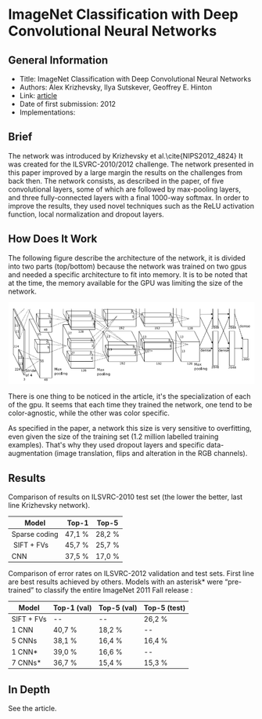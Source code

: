 # ImageNet Classification with Deep Convolutional Neural Networks

## General Information

- Title: ImageNet Classification with Deep Convolutional Neural Networks
- Authors: Alex Krizhevsky, Ilya Sutskever, Geoffrey E. Hinton
- Link: [article](https://papers.nips.cc/paper/4824-imagenet-classification-with-deep-convolutional-neural-networks.pdf)
- Date of first submission: 2012
- Implementations:

## Brief

The network was introduced by Krizhevsky et al.\cite{NIPS2012_4824} It was created for the ILSVRC-2010/2012 challenge. The network presented in this paper improved by a large margin the results on the challenges from back then. The network consists, as described in the paper, of five convolutional layers, some of which are followed by max-pooling layers, and three fully-connected layers with a final 1000-way softmax. 
In order to improve the results, they used novel techniques such as the ReLU activation function, local normalization and dropout layers.

## How Does It Work

The following figure describe the architecture of the network, it is divided into two parts (top/bottom) because the network was trained on two gpus and needed a specific architecture to fit into memory. It is to be noted that at the time, the memory available for the GPU was limiting the size of the network.

![Network](https://raw.githubusercontent.com/D3lt4lph4/papers/master/docs/images/imageclassif/imagenet/imagenet_network.jpg "Network")

There is one thing to be noticed in the article, it's the specialization of each of the gpu. It seems that each time they trained the network, one tend to be color-agnostic, while the other was color specific.

As specified in the paper, a network this size is very sensitive to overfitting, even given the size of the training set (1.2 million labelled training examples). That's why they used dropout layers and specific data-augmentation (image translation, flips and alteration in the RGB channels).

## Results

Comparison of results on ILSVRC-2010 test set (the lower the better, last line Krizhevsky network).

| Model | Top-1 | Top-5 |
|-------|-------|-------|
| Sparse coding | 47,1 % | 28,2 % |
| SIFT + FVs | 45,7 % | 25,7 % |
| CNN | 37,5 % | 17,0 % |

Comparison of error rates on ILSVRC-2012 validation and test sets. First line are best results achieved by others.  Models with an asterisk* were “pre-trained” to classify the entire ImageNet 2011 Fall release :

| Model | Top-1 (val) | Top-5 (val) | Top-5 (test) |
|-------|-------------|-------------|--------------|
| SIFT + FVs | -- | -- | 26,2 % |
| 1 CNN | 40,7 % | 18,2 % | -- |
| 5 CNNs | 38,1 % | 16,4 % | 16,4 % |
| 1 CNN* | 39,0 % | 16,6 % | -- |
| 7 CNNs* | 36,7 % | 15,4 % | 15,3 % |

## In Depth

See the article.